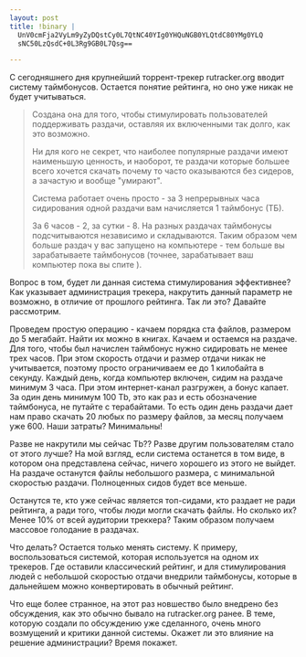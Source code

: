 ```yaml
--- 
layout: post
title: !binary |
  UnV0cmFja2VyLm9yZyDQstCy0L7QtNC40YIg0YHQuNGB0YLQtdC80YMg0YLQ
  sNC50LzQsdC+0L3Rg9GB0L7Qsg==

---
```

С сегодняшнего дня крупнейший торрент-трекер rutracker.org вводит систему таймбонусов. Остается понятие рейтинга, но оно уже никак не будет учитываться.
<blockquote>Создана она для того, чтобы стимулировать пользователей поддерживать раздачи, оставляя их включенными так долго, как это возможно.

Ни для кого не секрет, что наиболее популярные раздачи имеют наименьшую ценность, и наоборот, те раздачи которые большее всего хочется скачать почему то часто оказываются без сидеров, а зачастую и вообще "умирают".

Система работает очень просто - за 3 непрерывных часа сидирования одной раздачи вам начисляется 1 таймбонус (ТБ).

За 6 часов - 2, за сутки - 8. На разных раздачах таймбонусы подсчитываются независимо и складываются. Таким образом чем больше раздач у вас запущено на компьютере - тем больше вы зарабатываете таймбонусов (точнее, зарабатывает ваш компьютер пока вы спите ).</blockquote>
Вопрос в том, будет ли данная система стимулирования эффективнее? Как указывает администрация трекера, накрутить данный параметр не возможно, в отличие от прошлого рейтинга. Так ли это? Давайте рассмотрим.

<!--more-->

Проведем простую операцию - качаем порядка ста файлов, размером до 5 мегабайт. Найти их можно в книгах. Качаем и остаемся на раздаче. Для того, чтобы был начислен таймбонус нужно сидировать не менее трех часов. При этом скорость отдачи и размер отдачи никак не учитывается, поэтому просто ограничиваем ее до 1 килобайта в секунду. Каждый день, когда компьютер включен, сидим на раздаче минимум 3 часа. При этом интернет-канал разгружен, а бонус капает. За один день минимум 100 Tb, это как раз и есть обозначение таймбонуса, не путайте с терабайтами. То есть один день раздачи дает нам право скачать 20 любых по размеру файлов, за месяц получаем уже 600. Наши затраты? Минимальны!

Разве не накрутили мы сейчас Tb?? Разве другим пользователям стало от этого лучше? На мой взгляд, если система останется в том виде, в котором она представлена сейчас, ничего хорошего из этого не выйдет. На раздаче останутся файлы небольшого размера, с минимальной скоростью раздачи. Полноценных сидов будет все меньше.

Останутся те, кто уже сейчас является топ-сидами, кто раздает не ради рейтинга, а ради того, чтобы люди могли скачать файлы. Но сколько их? Менее 10% от всей аудитории треккера? Таким образом получаем массовое голодание в раздачах.

Что делать? Остается только менять систему. К примеру, воспользоваться системой, которая используется на одном их трекеров. Где оставили классический рейтинг, и для стимулирования людей с небольшой скоростью отдачи внедрили таймбонусы, которые в дальнейшем можно конвертировать в обычный рейтинг.

Что еще более странное, на этот раз новшество было внедрено без обсуждения, как это обычно бывало на rutracker.org ранее. В теме, которую создали по обсуждению уже сделанного, очень много возмущений и критики данной системы. Окажет ли это влияние на решение администрации? Время покажет.
